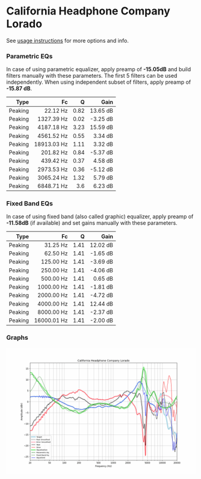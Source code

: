 # California Headphone Company Lorado
See [usage instructions](https://github.com/jaakkopasanen/AutoEq#usage) for more options and info.

### Parametric EQs
In case of using parametric equalizer, apply preamp of **-15.05dB** and build filters manually
with these parameters. The first 5 filters can be used independently.
When using independent subset of filters, apply preamp of **-15.87 dB**.

| Type    | Fc          |    Q | Gain     |
|--------:|------------:|-----:|---------:|
| Peaking | 22.12 Hz    | 0.82 | 13.65 dB |
| Peaking | 1327.39 Hz  | 0.02 | -3.25 dB |
| Peaking | 4187.18 Hz  | 3.23 | 15.59 dB |
| Peaking | 4561.52 Hz  | 0.55 | 3.34 dB  |
| Peaking | 18913.03 Hz | 1.11 | 3.32 dB  |
| Peaking | 201.82 Hz   | 0.84 | -5.37 dB |
| Peaking | 439.42 Hz   | 0.37 | 4.58 dB  |
| Peaking | 2973.53 Hz  | 0.36 | -5.12 dB |
| Peaking | 3065.24 Hz  | 1.32 | 5.79 dB  |
| Peaking | 6848.71 Hz  | 3.6  | 6.23 dB  |

### Fixed Band EQs
In case of using fixed band (also called graphic) equalizer, apply preamp of **-11.58dB**
(if available) and set gains manually with these parameters.

| Type    | Fc          |    Q | Gain     |
|--------:|------------:|-----:|---------:|
| Peaking | 31.25 Hz    | 1.41 | 12.02 dB |
| Peaking | 62.50 Hz    | 1.41 | -1.65 dB |
| Peaking | 125.00 Hz   | 1.41 | -3.69 dB |
| Peaking | 250.00 Hz   | 1.41 | -4.06 dB |
| Peaking | 500.00 Hz   | 1.41 | 0.65 dB  |
| Peaking | 1000.00 Hz  | 1.41 | -1.81 dB |
| Peaking | 2000.00 Hz  | 1.41 | -4.72 dB |
| Peaking | 4000.00 Hz  | 1.41 | 12.44 dB |
| Peaking | 8000.00 Hz  | 1.41 | -2.37 dB |
| Peaking | 16000.01 Hz | 1.41 | -2.00 dB |

### Graphs
![](./California%20Headphone%20Company%20Lorado.png)